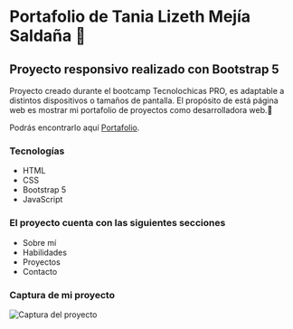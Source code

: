 # Portafolio de Tania Lizeth Mejía Saldaña 💜
## Proyecto responsivo realizado con Bootstrap 5

Proyecto creado durante el bootcamp Tecnolochicas PRO, es adaptable a distintos dispositivos o tamaños de pantalla.
El propósito de está página web es mostrar mi portafolio de proyectos como desarrolladora web.💜

Podrás encontrarlo aquí [Portafolio](https://tanial4.github.io/portafolioLizMejia-Tc-b7-g3/).

### Tecnologías

* HTML
* CSS
* Bootstrap 5
* JavaScript

### El proyecto cuenta con las siguientes secciones

* Sobre mí
* Habilidades
* Proyectos
* Contacto

### Captura de mi proyecto 
![Captura del proyecto](/assets/portafolio-pag-ss.png)
